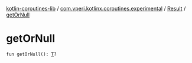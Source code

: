 [kotlin-coroutines-lib](../../index.md) / [com.vperi.kotlinx.coroutines.experimental](../index.md) / [Result](index.md) / [getOrNull](./get-or-null.md)

# getOrNull

`fun getOrNull(): `[`T`](index.md#T)`?`